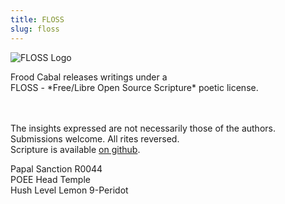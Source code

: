 ```yaml
---
title: FLOSS
slug: floss
---
```


<img class="w35" src="/image/svg/floss.svg" alt="FLOSS Logo" />

<p class="center">
  Frood Cabal releases writings under a
  <br>FLOSS - *Free/Libre Open Source Scripture* poetic license.

<br><br>The insights expressed are not necessarily those of the authors. Submissions welcome. All rites reversed.
<br>Scripture is available [on github](https://github.com/poee/lol).

</p>

<p class="stamp">
  Papal Sanction R0044
  <br>POEE Head Temple
  <br>Hush Level Lemon 9-Peridot
</p>

<br>
